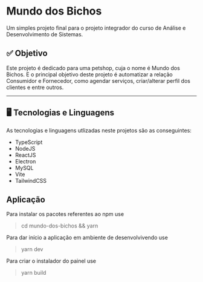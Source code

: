 # Mundo dos Bichos

Um simples projeto final para o projeto integrador do curso de Análise e Desenvolvimento de Sistemas.

## ✅ Objetivo
Este projeto é dedicado para uma petshop, cuja o nome é Mundo dos Bichos. E o principal objetivo deste projeto é
automatizar a relação Consumidor e Fornecedor, como agendar serviços, criar/alterar perfil dos clientes e entre outros.

---

## 🖥️ Tecnologias e Linguagens
As tecnologias e linguagens utlizadas neste projetos são as conseguintes: 
 - TypeScript
 - NodeJS
 - ReactJS
 - Electron
 - MySQL
 - Vite
 - TailwindCSS

## Aplicação
Para instalar os pacotes referentes ao npm use
> cd mundo-dos-bichos && yarn

Para dar início a aplicação em ambiente de desenvolvivendo use
> yarn dev

Para criar o instalador do painel use
> yarn build